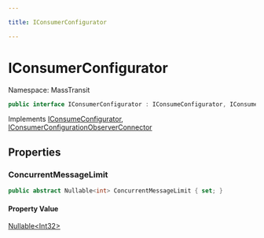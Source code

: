 ```yaml
---

title: IConsumerConfigurator

---
```


# IConsumerConfigurator

Namespace: MassTransit

```csharp
public interface IConsumerConfigurator : IConsumeConfigurator, IConsumerConfigurationObserverConnector
```

Implements [IConsumeConfigurator](../masstransit/iconsumeconfigurator), [IConsumerConfigurationObserverConnector](../masstransit/iconsumerconfigurationobserverconnector)

## Properties

### **ConcurrentMessageLimit**

```csharp
public abstract Nullable<int> ConcurrentMessageLimit { set; }
```

#### Property Value

[Nullable\<Int32\>](https://learn.microsoft.com/en-us/dotnet/api/system.nullable-1)<br/>
